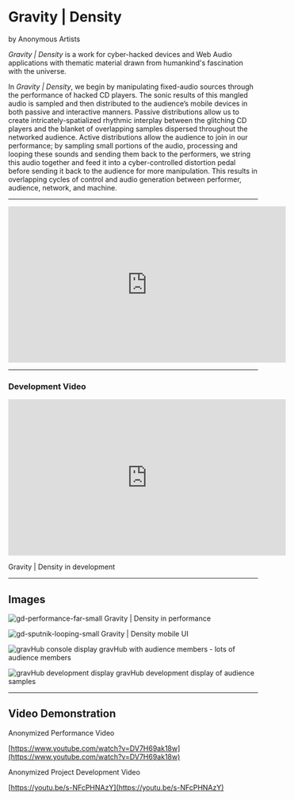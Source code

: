 # Gravity \| Density

by Anonymous Artists

_Gravity \| Density_ is a work for cyber-hacked devices and Web Audio applications with thematic material drawn from humankind's fascination with the universe.

In _Gravity \| Density_, we begin by manipulating fixed-audio sources through the performance of hacked CD players. The sonic results of this mangled audio is sampled and then distributed to the audience’s mobile devices in both passive and interactive manners. Passive distributions allow us to create intricately-spatialized rhythmic interplay between the glitching CD players and the blanket of overlapping samples dispersed throughout the networked audience.  Active distributions allow the audience to join in our performance; by sampling small portions of the audio, processing and looping these sounds and sending them back to the performers, we string this audio together and feed it into a cyber-controlled distortion pedal before sending it back to the audience for more manipulation. This results in overlapping cycles of control and audio generation between performer, audience, network, and machine.

----


<!-- [nexusHub](https://github.com/nexus-js/nexusHub) -->

<iframe width="560" height="315" src="https://www.youtube.com/embed/DV7H69ak18w" frameborder="0" allow="accelerometer; autoplay; encrypted-media; gyroscope; picture-in-picture" allowfullscreen></iframe>

----

### Development Video

<iframe width="560" height="315" src="https://www.youtube.com/embed/s-NFcPHNAzY" frameborder="0" allow="accelerometer; autoplay; encrypted-media; gyroscope; picture-in-picture" allowfullscreen></iframe>

Gravity \| Density in development

---- 

## Images

![gd-performance-far-small](/images/gd-performance-far-small.png "Gravity \| Density in performance")
Gravity \| Density in performance

![gd-sputnik-looping-small](/images/gd-sputnik-looping-small.png "Gravity \| Density mobile UI")
Gravity \| Density mobile UI


![gravHub console display](/images/gd-control-ends.png "gravHub with audience members")
gravHub with audience members - lots of audience members


![gravHub development display](/images/gravHub.png "gravHub development display of audience samples")
gravHub development display of audience samples

---- 

## Video Demonstration

<!-- [Gravity\|Density Demo](GravityDensity.mp4 "Gravity\|Density Demo video") -->

Anonymized Performance Video

[https://www.youtube.com/watch?v=DV7H69ak18w](https://www.youtube.com/watch?v=DV7H69ak18w)

Anonymized Project Development Video

[https://youtu.be/s-NFcPHNAzY](https://youtu.be/s-NFcPHNAzY)

